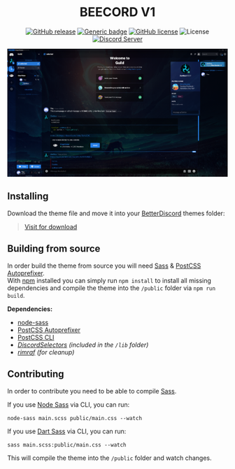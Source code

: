 [release-badge]: https://img.shields.io/github/release-pre/ClearVision/v1.svg?style=flat-square
[release-link]: https://github.com/ozgurozgumuss/beecord/releases
[license-badge]: https://img.shields.io/github/license/ClearVision/v6.svg?style=flat-square
[license-link]: https://github.com/ozgurozgumuss/beecord/blob/master/LICENSE
[discord-badge]: https://img.shields.io/discord/212324635356692500.svg?style=flat-square
[discord-link]: https://discord.gg/uvWDD76
[issues-badge]: https://img.shields.io/github/issues/ClearVision/v6.svg?style=flat-square
[issues-link]: https://github.com/ozgurozgumuss/beecord/issues
[prs-badge]: https://img.shields.io/github/issues-pr/ClearVision/v6.svg?style=flat-square
[prs-link]: https://github.com/ozgurozgumuss/beecord/pulls

<div align="center">

# BEECORD V1

[![GitHub release](https://img.shields.io/github/release/Naereen/StrapDown.js.svg)](https://github.com/ozgurozgumuss/beecord/releases/)
[![Generic badge](https://img.shields.io/badge/discord-online-green.svg)](https://discord.gg/uvWDD76)
[![GitHub license](https://img.shields.io/github/license/Naereen/StrapDown.js.svg)](https://github.com/ozgurozgumuss/beecord/blob/master/LICENSE)
![License][license-badge]
[![Discord Server][discord-badge]][discord-link]


![v6 Sapphire](https://github.com/ozgurozgumuss/beecord/raw/master/screenshots/6-stable.4.7.9.png)

</div>

## Installing
Download the theme file and move it into your [BetterDiscord](https://betterdiscord.net) themes folder:

>[Visit for download](https://ozgurozgumuss.github.io/beecord/)

## Building from source
In order build the theme from source you will need [Sass](https://sass-lang.com) & [PostCSS Autoprefixer](https://github.com/postcss/autoprefixer).  
With [npm](https://npmjs.org/get-npm) installed you can simply run `npm install` to install all missing dependencies and compile the theme into the `/public` folder via `npm run build`.

**Dependencies:**
- [node-sass](https://github.com/sass/node-sass)
- [PostCSS Autoprefixer](https://github.com/postcss/autoprefixer)
- [PostCSS CLI](https://github.com/postcss/postcss-cli)
- *[DiscordSelectors](https://github.com/zerthox/discordselectors) (included in the `/lib` folder)*
- *[rimraf](https://github.com/isaacs/rimraf) (for cleanup)*

## Contributing
In order to contribute you need to be able to compile [Sass](https://sass-lang.com).

If you use [Node Sass](https://github.com/sass/node-sass) via CLI, you can run:
```
node-sass main.scss public/main.css --watch
```

If you use [Dart Sass](https://github.com/sass/dart-sass) via CLI, you can run:
```
sass main.scss:public/main.css --watch
```

This will compile the theme into the `/public` folder and watch changes.
